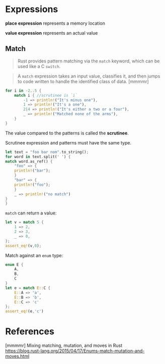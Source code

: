 # Expressions

**place expression** represents a memory location

**value expression** represents an actual value

## Match

> Rust provides pattern matching via the `match` keyword, which can be used like a C `switch`.

> A `match` expression takes an input value, classifies it, and then jumps to code written to handle the identified class of data. [mmmmr]

```rust
for i in -2..5 {
    match i { //scrutinee is `i`
        -1 => println!("It's minus one"),
        1 => println!("It's a one"),
        2|4 => println!("It's either a two or a four"),
        _ => println!("Matched none of the arms"),
    }
}
```

The value compared to the patterns is called the **scrutinee**.

Scrutinee expression and patterns must have the same type.

```rust
let text = "foo bar nom".to_string();
for word in text.split(' ') {
match word.as_ref() {
    "foo" => {
	println!("bar");
    }
    "bar" => {
	println!("foo");
    }
    _ => println!("no match")
}
}
```

`match` can return a value:

```rust
let v = match 5 {
    1 => 2,
    2 => 3,
    _ => 0,
};
assert_eq!(v,0);
```

Match against an `enum` type:

```rust
enum E {
    A,
    B,
    C
}
let e = match E::C {
    E::A => 'a',
    E::B => 'b',
    E::C => 'c'
};
assert_eq!(e,'c')
```

# References

[mmmmr] Mixing matching, mutation, and moves in Rust  
<https://blog.rust-lang.org/2015/04/17/Enums-match-mutation-and-moves.html>
